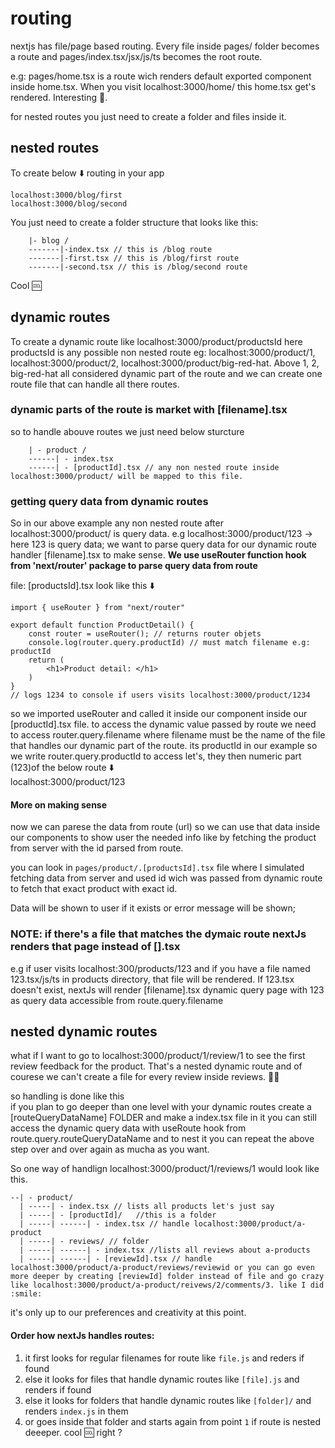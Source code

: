 # routing
nextjs has file/page based routing. Every file inside pages/ folder becomes a route and pages/index.tsx/jsx/js/ts becomes the root route. 

e.g: pages/home.tsx is a route wich renders default exported component inside home.tsx. When you visit localhost:3000/home/ this home.tsx get's rendered. Interesting :thinking:.

for nested routes you just need to create a folder and files inside it.
## nested routes
To create below :arrow_down: routing in your app
```localhost:3000/blog
localhost:3000/blog/first
localhost:3000/blog/second
```

You just need to create a folder structure that looks like this:
```pages/
    |- blog /
    -------|-index.tsx // this is /blog route
    -------|-first.tsx // this is /blog/first route
    -------|-second.tsx // this is /blog/second route
```
Cool :cool:

## dynamic routes
To create a dynamic route like localhost:3000/product/productsId here productsId is any possible non nested route
eg: localhost:3000/product/1, localhost:3000/product/2, localhost:3000/product/big-red-hat.
Above 1, 2, big-red-hat all considered dynamic part of the route and we can create one route file that can handle all there routes.
### dynamic parts of the route is market with [filename].tsx
so to handle abouve routes we just need below sturcture
````pages/
    | - product /
    ------| - index.tsx
    ------| - [productId].tsx // any non nested route inside localhost:3000/product/ will be mapped to this file.
````
### getting query data from dynamic routes
So in our above example any non nested route after localhost:3000/product/ is query data.
e.g localhost:3000/product/123 -> here 123 is query data;
we want to parse query data for our dynamic route handler [filename].tsx to make sense.
<b> We use useRouter function hook from 'next/router' package to parse query data from route</b>

file: [productsId].tsx look like this :arrow_down:

```
import { useRouter } from "next/router"

export default function ProductDetail() {
    const router = useRouter(); // returns router objets
    console.log(router.query.productId) // must match filename e.g: productId
    return (
        <h1>Product detail: </h1>
    )
}
// logs 1234 to console if users visits localhost:3000/product/1234 
```
so we imported useRouter and called it inside our component inside our [productId].tsx file.
to access the dynamic value passed by route we need to access router.query.filename where filename must be the name of the file that handles our dynamic part of the route. its productId in our example so we write router.query.productId to access let's, they then numeric part (123)of the below route :arrow_down: <br/>
localhost:3000/product/123
#### More on making sense
now we can parese the data from route (url) so we can use that data inside our components to show user the needed info like by fetching the product from server with the id parsed from route.

you can look in ```pages/product/.[productsId].tsx``` file where I simulated fetching data from server and used id wich was passed from dynamic route to fetch that exact product with exact id.

Data will be shown to user if it exists or error message will be shown;

### NOTE: if there's a file that matches the dymaic route nextJs renders that page instead of [].tsx
e.g if user visits localhost:300/products/123 and if you have a file named 123.tsx/js/ts in products directory, that file will be rendered. If 123.tsx doesn't exist, nextJs will render [filename].tsx dynamic query page with 123 as query data accessible from route.query.filename

## nested dynamic routes
what if I want to go to localhost:3000/product/1/review/1 to see the first review feedback for the product. That's a nested dynamic route and of courese we can't create a file for every review inside reviews. :man_shrugging:

so handling is done like this <br/>
if you plan to go deeper than one level with your dynamic routes create a [routeQueryDataName] FOLDER and make a index.tsx file in it you can still access the dynamic query data with useRoute hook from route.query.routeQueryDataName and to nest it you can repeat the above step over and over again as mucha as you want. <br/>

So one way of handlign localhost:3000/product/1/reviews/1 would look like this.
```pages/
--| - product/
  | -----| - index.tsx // lists all products let's just say
  | -----| - [productId]/   //this is a folder 
  | -----| ------| - index.tsx // handle localhost:3000/product/a-product
  | -----| - reviews/ // folder 
  | -----| ------| - index.tsx //lists all reviews about a-products
  | -----| ------| - [reviewId].tsx // handle localhost:3000/product/a-product/reviews/reviewid or you can go even more deeper by creating [reviewId] folder instead of file and go crazy like localhost:3000/product/a-product/reivews/2/comments/3. like I did :smile:
```
it's only up to our preferences and creativity at this point. <br/>
#### Order how nextJs handles routes: 
1. it first looks for regular filenames for route like ```file.js``` and reders if found <br/>
2. else it looks for files that handle dynamic routes like ```[file].js``` and renders if found <br/>
3. else it looks for folders that handle dynamic  routes like ```[folder]/``` and renders ```index.js``` in them <br/>
4. or goes inside that folder and starts again from point ```1``` if route is nested deeeper.
cool :cool: right ?
